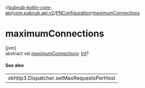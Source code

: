 //[pubnub-kotlin-core-api](../../../index.md)/[com.pubnub.api.v2](../index.md)/[PNConfiguration](index.md)/[maximumConnections](maximum-connections.md)

# maximumConnections

[jvm]\
abstract val [maximumConnections](maximum-connections.md): [Int](https://kotlinlang.org/api/core/kotlin-stdlib/kotlin/-int/index.html)?

#### See also

| |
|---|
| okhttp3.Dispatcher.setMaxRequestsPerHost |
